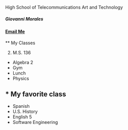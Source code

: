 High School of Telecommunications Art and Technology

#####  _Giovanni Morales_  
#### [Email Me](giovannim1166@hstat.org)

** My Classes

2. M.S. 136
* Algebra 2
* Gym
* Lunch
* Physics
##  * My favorite class
* Spanish
* U.S. History
* English 5
* Software Engineering